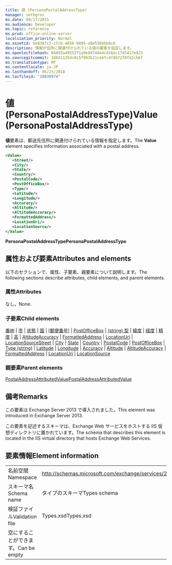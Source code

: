 ```yaml
---
title: 値 (PersonaPostalAddressType)
manager: sethgros
ms.date: 09/17/2015
ms.audience: Developer
ms.topic: reference
ms.prod: office-online-server
localization_priority: Normal
ms.assetid: be838fc2-cfcb-4856-b095-a8e5366bb6c6
description: 情報が住所に関連付けられている値の要素を指定します。
ms.openlocfilehash: 048d3a49552f1a9e89744e4cd16ec1745417e923
ms.sourcegitcommit: 34041125dc8c5f993b21cebfc4f8b72f0fd2cb6f
ms.translationtype: MT
ms.contentlocale: ja-JP
ms.lasthandoff: 06/25/2018
ms.locfileid: "19839974"
---
```

# <a name="value-personapostaladdresstype"></a><span data-ttu-id="9ca7f-103">値 (PersonaPostalAddressType)</span><span class="sxs-lookup"><span data-stu-id="9ca7f-103">Value (PersonaPostalAddressType)</span></span>

<span data-ttu-id="9ca7f-104">**値**要素は、郵送先住所に関連付けられている情報を指定します。</span><span class="sxs-lookup"><span data-stu-id="9ca7f-104">The **Value** element specifies information associated with a postal address.</span></span> 
  
```XML
<Value>
   <Street/>
   <City/>
   <State/>
   <Country/>
   <PostalCode/>
   <PostOfficeBox/>
   <Type/>
   <Latitude/>
   <Longitude/>
   <Accuracy/>
   <Altitude/>
   <AltitudeAccuracy/>
   <FormattedAddress/>
   <LocationUri/>
   <LocationSource/>
</Value>
```

<span data-ttu-id="9ca7f-105">**PersonaPostalAddressType**</span><span class="sxs-lookup"><span data-stu-id="9ca7f-105">**PersonaPostalAddressType**</span></span>

## <a name="attributes-and-elements"></a><span data-ttu-id="9ca7f-106">属性および要素</span><span class="sxs-lookup"><span data-stu-id="9ca7f-106">Attributes and elements</span></span>

<span data-ttu-id="9ca7f-107">以下のセクションで、属性、子要素、親要素について説明します。</span><span class="sxs-lookup"><span data-stu-id="9ca7f-107">The following sections describe attributes, child elements, and parent elements.</span></span>
  
### <a name="attributes"></a><span data-ttu-id="9ca7f-108">属性</span><span class="sxs-lookup"><span data-stu-id="9ca7f-108">Attributes</span></span>

<span data-ttu-id="9ca7f-109">なし。</span><span class="sxs-lookup"><span data-stu-id="9ca7f-109">None.</span></span>
  
### <a name="child-elements"></a><span data-ttu-id="9ca7f-110">子要素</span><span class="sxs-lookup"><span data-stu-id="9ca7f-110">Child elements</span></span>

<span data-ttu-id="9ca7f-111">[番地](street.md) | [市](city.md) | [状態](state-ex15websvcsotherref.md) | [国](country.md) | [[郵便番号]](postalcode.md) | [PostOfficeBox](postofficebox.md) | [(string) 型](type-string.md) | [緯度](latitude.md) |  [経度](longitude.md) | [精度](accuracy.md) | [高](altitude.md) | [AltitudeAccuracy](altitudeaccuracy.md) | [FormattedAddress](formattedaddress.md) | [LocationUri](locationuri.md) | [LocationSource](locationsource.md)</span><span class="sxs-lookup"><span data-stu-id="9ca7f-111">[Street](street.md) | [City](city.md) | [State](state-ex15websvcsotherref.md) | [Country](country.md) | [PostalCode](postalcode.md) | [PostOfficeBox](postofficebox.md) | [Type (string)](type-string.md) | [Latitude](latitude.md) | [Longitude](longitude.md) | [Accuracy](accuracy.md) | [Altitude](altitude.md) | [AltitudeAccuracy](altitudeaccuracy.md) | [FormattedAddress](formattedaddress.md) | [LocationUri](locationuri.md) | [LocationSource](locationsource.md)</span></span>
  
### <a name="parent-elements"></a><span data-ttu-id="9ca7f-112">親要素</span><span class="sxs-lookup"><span data-stu-id="9ca7f-112">Parent elements</span></span>

[<span data-ttu-id="9ca7f-113">PostalAddressAttributedValue</span><span class="sxs-lookup"><span data-stu-id="9ca7f-113">PostalAddressAttributedValue</span></span>](postaladdressattributedvalue.md)
  
## <a name="remarks"></a><span data-ttu-id="9ca7f-114">備考</span><span class="sxs-lookup"><span data-stu-id="9ca7f-114">Remarks</span></span>

<span data-ttu-id="9ca7f-115">この要素は Exchange Server 2013 で導入されました。</span><span class="sxs-lookup"><span data-stu-id="9ca7f-115">This element was introduced in Exchange Server 2013.</span></span>
  
<span data-ttu-id="9ca7f-116">この要素を記述するスキーマは、Exchange Web サービスをホストする IIS 仮想ディレクトリに置かれています。</span><span class="sxs-lookup"><span data-stu-id="9ca7f-116">The schema that describes this element is located in the IIS virtual directory that hosts Exchange Web Services.</span></span>
  
## <a name="element-information"></a><span data-ttu-id="9ca7f-117">要素情報</span><span class="sxs-lookup"><span data-stu-id="9ca7f-117">Element information</span></span>

|||
|:-----|:-----|
|<span data-ttu-id="9ca7f-118">名前空間</span><span class="sxs-lookup"><span data-stu-id="9ca7f-118">Namespace</span></span>  <br/> |http://schemas.microsoft.com/exchange/services/2006/types  <br/> |
|<span data-ttu-id="9ca7f-119">スキーマ名</span><span class="sxs-lookup"><span data-stu-id="9ca7f-119">Schema name</span></span>  <br/> |<span data-ttu-id="9ca7f-120">タイプのスキーマ</span><span class="sxs-lookup"><span data-stu-id="9ca7f-120">Types schema</span></span>  <br/> |
|<span data-ttu-id="9ca7f-121">検証ファイル</span><span class="sxs-lookup"><span data-stu-id="9ca7f-121">Validation file</span></span>  <br/> |<span data-ttu-id="9ca7f-122">Types.xsd</span><span class="sxs-lookup"><span data-stu-id="9ca7f-122">Types.xsd</span></span>  <br/> |
|<span data-ttu-id="9ca7f-123">空にすることができます。</span><span class="sxs-lookup"><span data-stu-id="9ca7f-123">Can be empty</span></span>  <br/> ||
   

